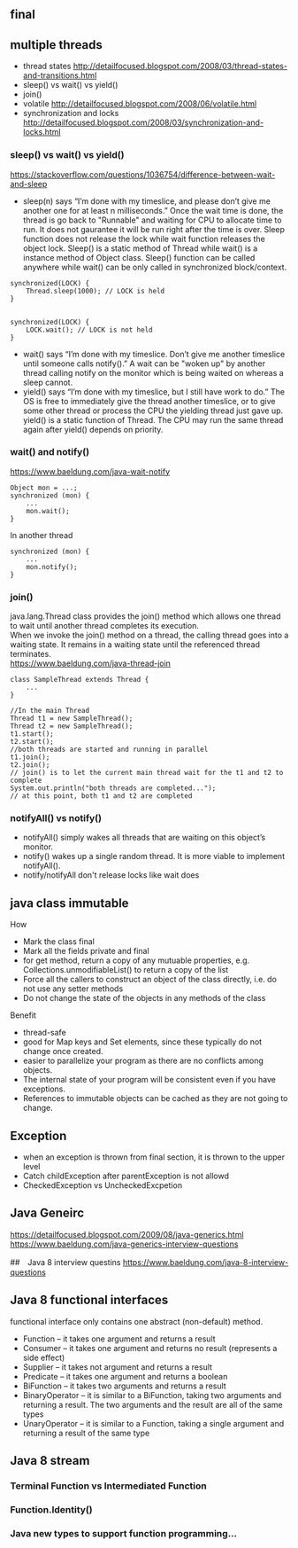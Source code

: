 
## final 

## multiple threads 
- thread states http://detailfocused.blogspot.com/2008/03/thread-states-and-transitions.html 
- sleep() vs wait() vs yield()
- join()
- volatile http://detailfocused.blogspot.com/2008/06/volatile.html
- synchronization and locks http://detailfocused.blogspot.com/2008/03/synchronization-and-locks.html  


### sleep() vs wait() vs yield()
https://stackoverflow.com/questions/1036754/difference-between-wait-and-sleep
- sleep(n) says “I’m done with my timeslice, and please don’t give me another one for at least n milliseconds.” Once the wait time is done, the thread is go back to "Runnable" and waiting for CPU to allocate time to run. It does not gaurantee it will be run right after the time is over. Sleep function does not release the lock while wait function releases the object lock. Sleep() is a static method of Thread while wait() is a instance method of Object class. Sleep() function can be called anywhere while wait() can be only called in synchronized block/context.
```
synchronized(LOCK) {
    Thread.sleep(1000); // LOCK is held
}


synchronized(LOCK) {
    LOCK.wait(); // LOCK is not held
}
```
- wait() says “I’m done with my timeslice. Don’t give me another timeslice until someone calls notify().” A wait can be "woken up" by another thread calling notify on the monitor which is being waited on whereas a sleep cannot.
- yield() says “I’m done with my timeslice, but I still have work to do.” The OS is free to immediately give the thread another timeslice, or to give some other thread or process the CPU the yielding thread just gave up. yield() is a static function of Thread. The CPU may run the same thread again after yield() depends on priority. 

### wait() and notify()
https://www.baeldung.com/java-wait-notify  
```
Object mon = ...;
synchronized (mon) {
    ...
    mon.wait();
} 
```
In another thread
```
synchronized (mon) { 
    ...
    mon.notify(); 
}
```

### join()
java.lang.Thread class provides the join() method which allows one thread to wait until another thread completes its execution.  
When we invoke the join() method on a thread, the calling thread goes into a waiting state. It remains in a waiting state until the referenced thread terminates.  
https://www.baeldung.com/java-thread-join
```
class SampleThread extends Thread {
    ...
}

//In the main Thread
Thread t1 = new SampleThread();
Thread t2 = new SampleThread();
t1.start();
t2.start();
//both threads are started and running in parallel
t1.join();
t2.join();
// join() is to let the current main thread wait for the t1 and t2 to complete
System.out.println("both threads are completed...");
// at this point, both t1 and t2 are completed
```

### notifyAll() vs notify()
- notifyAll() simply wakes all threads that are waiting on this object’s monitor.
- notify() wakes up a single random thread. It is more viable to implement notifyAll(). 
- notify/notifyAll don't release locks like wait does

## java class immutable
How 
- Mark the class final
- Mark all the fields private and final
- for get method, return a copy of any mutuable properties, e.g. Collections.unmodifiableList() to return a copy of the list
- Force all the callers to construct an object of the class directly, i.e. do not use any setter methods
- Do not change the state of the objects in any methods of the class  

Benefit
- thread-safe
- good for Map keys and Set elements, since these typically do not change once created.
- easier to parallelize your program as there are no conflicts among objects.
- The internal state of your program will be consistent even if you have exceptions.
- References to immutable objects can be cached as they are not going to change.

## Exception
- when an exception is thrown from final section, it is thrown to the upper level
- Catch childException after parentException is not allowd
- CheckedException vs UncheckedExcpetion

## Java Geneirc
https://detailfocused.blogspot.com/2009/08/java-generics.html  
https://www.baeldung.com/java-generics-interview-questions

##　Java 8 interview questins 
https://www.baeldung.com/java-8-interview-questions

## Java 8 functional interfaces
functional interface only contains one abstract (non-default) method.  
- Function – it takes one argument and returns a result
- Consumer – it takes one argument and returns no result (represents a side effect)
- Supplier – it takes not argument and returns a result
- Predicate – it takes one argument and returns a boolean
- BiFunction – it takes two arguments and returns a result
- BinaryOperator – it is similar to a BiFunction, taking two arguments and returning a result. The two arguments and the result are all of the same types
- UnaryOperator – it is similar to a Function, taking a single argument and returning a result of the same type

## Java 8 stream

### Terminal Function vs Intermediated Function

### Function.Identity()
  
### Java new types to support function programming...
